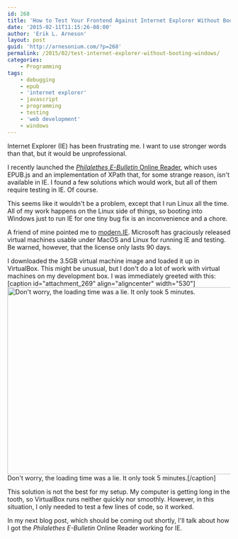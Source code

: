 ```yaml
---
id: 268
title: 'How to Test Your Frontend Against Internet Explorer Without Booting Windows'
date: '2015-02-11T11:15:26-08:00'
author: 'Erik L. Arneson'
layout: post
guid: 'http://arnesonium.com/?p=268'
permalink: /2015/02/test-internet-explorer-without-booting-windows/
categories:
    - Programming
tags:
    - debugging
    - epub
    - 'internet explorer'
    - javascript
    - programming
    - testing
    - 'web development'
    - windows
---
```


Internet Explorer (IE) has been frustrating me. I want to use stronger words than that, but it would be unprofessional.
<!--more-->

I recently launched the <a href="http://arnesonium.com/2015/01/philalethes-e-bulletin-online-reader/" title="Philalethes E-Bulletin Online Reader"><em>Philalethes E-Bulletin</em> Online Reader</a>, which uses EPUB.js and an implementation of XPath that, for some strange reason, isn't available in IE. I found a few solutions which would work, but all of them require testing in IE. Of course.

This seems like it wouldn't be a problem, except that I run Linux all the time. All of my work happens on the Linux side of things, so booting into Windows just to run IE for one tiny bug fix is an inconvenience and a chore.
<!--more-->

A friend of mine pointed me to <a href="https://www.modern.ie/" title="modern.IE: Virtual Machines for running Internet Explorer" target="_blank">modern.IE</a>. Microsoft has graciously released virtual machines usable under MacOS and Linux for running IE and testing. Be warned, however, that the license only lasts 90 days.

I downloaded the 3.5GB virtual machine image and loaded it up in VirtualBox. This might be unusual, but I don't do a lot of work with virtual machines on my development box. I was immediately greeted with this:
[caption id="attachment_269" align="aligncenter" width="530"]<img src="http://arnesonium.com/wp-content/uploads/2015/02/Screenshot-from-2015-02-11-094245.png" alt="Don&#039;t worry, the loading time was a lie. It only took 5 minutes." width="530" height="423" class="size-full wp-image-269" /> Don't worry, the loading time was a lie. It only took 5 minutes.[/caption]

This solution is not the best for my setup. My computer is getting long in the tooth, so VirtualBox runs neither quickly nor smoothly. However, in this situation, I only needed to test a few lines of code, so it worked.

In my next blog post, which should be coming out shortly, I'll talk about how I got the <em>Philalethes E-Bulletin</em> Online Reader working for IE.

